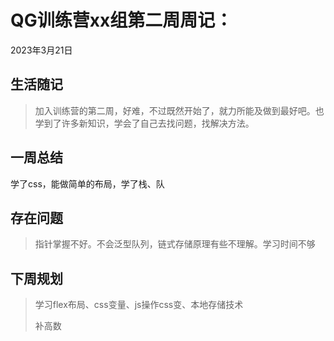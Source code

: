 # QG训练营xx组第二周周记：
2023年3月21日

## 生活随记

> 加入训练营的第二周，好难，不过既然开始了，就力所能及做到最好吧。也学到了许多新知识，学会了自己去找问题，找解决方法。



## 一周总结

学了css，能做简单的布局，学了栈、队







## 存在问题

> 指针掌握不好。不会泛型队列，链式存储原理有些不理解。学习时间不够



## 下周规划

> 学习flex布局、css变量、js操作css变、本地存储技术
>
> 补高数
>
> 
>
> 